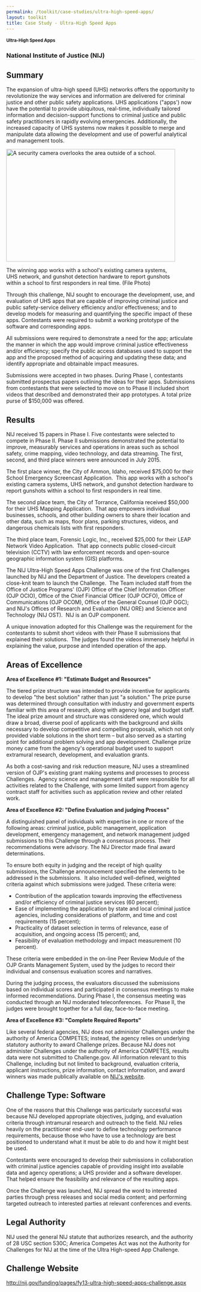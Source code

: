 ```yaml
---
permalink: /toolkit/case-studies/ultra-high-speed-apps/
layout: toolkit
title: Case Study - Ultra-High Speed Apps
---
```




<!--// OPEN .pb-fw-wrap //-->
<div class="pb-fw-wrap">

<!--// OPEN #page-wrap //-->
<div id="page-wrap">


<div class="inner-page-wrap has-no-sidebar portfolio-type-standard row clearfix">

<!-- OPEN article -->
<article
class="portfolio-article col-sm-12 clearfix post-9147 portfolio type-portfolio status-publish has-post-thumbnail hentry portfolio-category-software portfolio-category-1-7 portfolio-category-2-4 portfolio-category-5-3"
id="9147" itemscope="" itemtype="http://schema.org/CreativeWork">


<div class="portfolio-item-content">


<div class="container port-detail-media-container"><!-- OPEN .container -->

<figure class="media-wrap col-sm-12">
</figure>

</div><!-- CLOSE .container -->

<div class="grid-container padding-bottom-5">

<section class="article-body-wrap col-sm-9">
<section class="portfolio-detail-description">
<div class="body-text clearfix" itemprop="description">
<section class="container">
<div class="row">
<div class="spb_content_element col-sm-12 spb_text_column">
<div class="spb_wrapper clearfix">
<h1>Ultra-High Speed Apps</h1>
<h3 style="border-bottom: 1px solid #e4e4e4;" class="spb-heading spb-text-heading"><span>National Institute of Justice (NIJ)</span>
</h3>

<h2>Summary</h2>
<p>The expansion of ultra-high speed (UHS) networks offers the
opportunity to revolutionize the way services and
information are delivered for criminal justice and other
public safety applications. UHS applications ("apps') now
have the potential to provide ubiquitous, real-time,
individually tailored information and decision-support
functions to criminal justice and public safety
practitioners in rapidly evolving emergencies. Additionally,
the increased capacity of UHS systems now makes it possible
to merge and manipulate data allowing the development and
use of powerful analytical and management tools.</p>
<p></p>
<div id="attachment_9149" style="max-width: 460px"
    class="wp-caption alignleft"><a
    href="{{ site.baseurl }}/assets/images/toolkit/case-studies/ultra-high-speed-apps-e1481656273493.jpg"><img
    class="wp-image-9149"
    src="{{ site.baseurl }}/assets/images/toolkit/case-studies/ultra-high-speed-apps-e1481656273493.jpg"
    alt="A security camera overlooks the area outside of a school."
    width="450" height="300"></a>
<p class="wp-caption-text">The winning app works with a
    school's existing camera systems, UHS network, and
    gunshot detection hardware to report gunshots within a
    school to first responders in real time. (File
    Photo)</p></div>
<p>Through this challenge, NIJ sought to encourage the
development, use, and evaluation of UHS apps that are
capable of improving criminal justice and public
safety-service delivery efficiency and/or effectiveness; and
to develop models for measuring and quantifying the specific
impact of these apps. Contestants were required to submit a
working prototype of the software and corresponding
apps.</p>
<p>All submissions were required to demonstrate a need for the
app; articulate the manner in which the app would improve
criminal justice effectiveness and/or efficiency; specify
the public access databases used to support the app and the
proposed method of acquiring and updating these data; and
identify appropriate and obtainable impact measures.</p>
<p>Submissions were accepted in two phases. During Phase I,
contestants submitted prospectus papers outlining the ideas
for their apps. Submissions from contestants that were
selected to move on to Phase II included short videos that
described and demonstrated their app prototypes. A total
prize purse of $150,000 was offered.</p>
<h2>Results</h2>
<p>NIJ received 15 papers in Phase I. Five contestants were
selected to compete in Phase II. Phase II submissions
demonstrated the potential to improve, measurably services
and operations in areas such as school safety, crime
mapping, video technology, and data streaming. The first,
second, and third place winners were announced in July
2015.</p>
<p>The first place winner, the City of Ammon, Idaho, received
$75,000 for their School Emergency Screencast Application.&nbsp;
This app works with a school's existing camera systems, UHS
network, and gunshot detection hardware to report gunshots
within a school to first responders in real time.</p>
<p>The second place team, the City of Torrance, California
received $50,000 for their UHS Mapping Application.&nbsp;
That app empowers individual businesses, schools, and other
building owners to share their location and other data, such
as maps, floor plans, parking structures, videos, and
dangerous chemicals lists with first responders.</p>
<p>The third place team, Forensic Logic, Inc., received $25,000
for their LEAP Network Video Application.&nbsp; That app
connects public closed-circuit television (CCTV) with law
enforcement records and open-source geographic information
system (GIS) platforms.</p>
<p>The NIJ Ultra-High Speed Apps Challenge was one of the first
Challenges launched by NIJ and the Department of Justice.
The developers created a close-knit team to launch the
Challenge.&nbsp; The Team included staff from the Office of
Justice Programs' (OJP) Office of the Chief Information
Officer (OJP OCIO), Office of the Chief Financial Officer
(OJP OCFO), Office of Communications (OJP OCOM), Office of
the General Counsel (OJP OGC); and NIJ's Offices of Research
and Evaluation (NIJ ORE) and Science and Technology (NIJ
OST). &nbsp;NIJ is an OJP component.</p>
<p>A unique innovation adopted for this Challenge was the
requirement for the contestants to submit short videos with
their Phase II submissions that explained their solutions.&nbsp;
The judges found the videos immensely helpful in explaining
the value, purpose and intended operation of the app.</p>
<h2>Areas of Excellence</h2>
<p><strong>Area of Excellence #1: "Estimate Budget and
Resources"</strong></p>
<p>The tiered prize structure was intended to provide incentive
for applicants to develop "the best solution" rather than
just "a solution." The prize purse was determined through
consultation with industry and government experts familiar
with this area of research, along with agency legal and
budget staff. The ideal prize amount and structure was
considered one, which would draw a broad, diverse pool of
applicants with the background and skills necessary to
develop competitive and compelling proposals, which not only
provided viable solutions in the short term – but also
served as a starting point for additional problem solving
and app development. Challenge prize money came from the
agency's operational budget used to support extramural
research, development, and evaluation grants.</p>
<p>As both a cost-saving and risk reduction measure, NIJ uses a
streamlined version of OJP's existing grant making systems
and processes to process Challenges.&nbsp; Agency science
and management staff were responsible for all activities
related to the Challenge, with some limited support from
agency contract staff for activities such as application
review and other related work.</p>
<p><strong>Area of Excellence #2: "Define Evaluation and
judging Process"</strong></p>
<p>A distinguished panel of individuals with expertise in one or
more of the following areas: criminal justice, public
management, application development, emergency management,
and network management judged submissions to this Challenge
through a consensus process. Their recommendations were
advisory. The NIJ Director made final award
determinations.</p>
<p>To ensure both equity in judging and the receipt of high
quality submissions, the Challenge announcement specified
the elements to be addressed in the submissions.&nbsp; It
also included well-defined, weighted criteria against which
submissions were judged. These criteria were:</p>
<ul>
<li>Contribution of the application towards improving the
    effectiveness and/or efficiency of criminal justice
    services (60 percent);
</li>
<li>Ease of implementing the application by state and local
    criminal justice agencies, including considerations of
    platform, and time and cost requirements (15 percent);
</li>
<li>Practicality of dataset selection in terms of relevance,
    ease of acquisition, and ongoing access (15 percent);
    and,
</li>
<li>Feasibility of evaluation methodology and impact
    measurement (10 percent).
</li>
</ul>
<p>These criteria were embedded in the on-line Peer Review
Module of the OJP Grants Management System, used by the
judges to record their individual and consensus evaluation
scores and narratives.</p>
<p>During the judging process, the evaluators discussed the
submissions based on individual scores and participated in
consensus meetings to make informed recommendations. During
Phase I, the consensus meeting was conducted through an NIJ
moderated teleconferences.&nbsp; For Phase II, the judges
were brought together for a full day, face-to-face
meeting.</p>
<p><strong>Area of Excellence #3: "Complete Required
Reports"</strong></p>
<p>Like several federal agencies, NIJ does not administer
Challenges under the authority of America COMPETES; instead,
the agency relies on underlying statutory authority to award
Challenge prizes. Because NIJ does not administer Challenges
under the authority of America COMPETES, results data were
not submitted to Challenge.gov. All information relevant to
this Challenge, including but not limited to background,
evaluation criteria, applicant instructions, prize
information, contact information, and award winners was made
publically available on <a
        href="http://nij.gov/funding/pages/fy13-ultra-high-speed-apps-challenge.aspx">NIJ's
    website</a>.</p>
<h2>Challenge Type: Software</h2>
<p>One of the reasons that this Challenge was particularly
successful was because NIJ developed appropriate objectives,
judging, and evaluation criteria through intramural research
and outreach to the field. NIJ relies heavily on the
practitioner end-user to define technology performance
requirements, because those who have to use a technology are
best positioned to understand what it must be able to do and
how it might best be used.</p>
<p>Contestants were encouraged to develop their submissions in
collaboration with criminal justice agencies capable of
providing insight into available data and agency operations;
a UHS provider and a software developer.&nbsp; That helped
ensure the feasibility and relevance of the resulting
apps.</p>
<p>Once the Challenge was launched, NIJ spread the word to
interested parties through press releases and social media
content; and performing targeted outreach to interested
parties at relevant conferences and events.</p>
<h2>Legal Authority</h2>
<p>NIJ used the general NIJ statute that authorizes research,
and the authority of 28 USC section 530C; America Competes
Act was not the Authority for Challenges for NIJ at the time
of the Ultra High-speed App Challenge.</p>
<h2>Challenge Website</h2>
<p>
<a href="http://nij.gov/funding/pages/fy13-ultra-high-speed-apps-challenge.aspx">http://nij.gov/funding/pages/fy13-ultra-high-speed-apps-challenge.aspx</a>
</p>

</div>
</div>
</div>
</section>

</div>
</section>
</section>


</div>


</div>





<!-- CLOSE article -->
</article>

</div>


<!--// WordPress Hook //-->

<!--// CLOSE #page-wrap //-->
